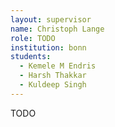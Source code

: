 ```yaml
---
layout: supervisor
name: Christoph Lange
role: TODO
institution: bonn
students:
  - Kemele M Endris
  - Harsh Thakkar
  - Kuldeep Singh
---
```

TODO
